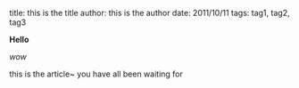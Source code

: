 title: this is the title
author: this is the author
date: 2011/10/11
tags: tag1, tag2, tag3

**Hello**

*wow*

this is the article~ you have all been waiting for
